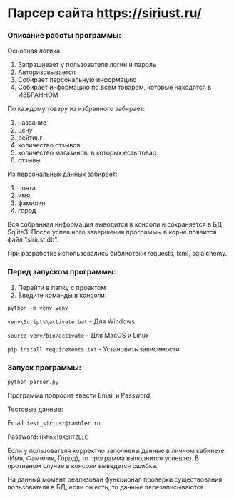 # Парсер сайта https://siriust.ru/
### Описание работы программы:
Основная логика:
1)  Запрашивает у пользователя логин и пароль
2)  Авторизовывается
3)  Собирает персональную информацию
4)  Собирает информацию по всем товарам, которые находятся в ИЗБРАННОМ


По каждому товару из избранного забирает:
1)  название
2)  цену
3)  рейтинг
4)  количество отзывов
5)  количество магазинов, в которых есть товар
6)  отзывы

Из персональных данных забирает:
1)  почта
2)  имя
3)  фамилия
4)  город

Вся собранная информация выводится в консоли и сохраняется в БД Sqlite3.
После успешного завершения программы в корне появится файл "siriust.db".


При разработке использовались библиотеки requests, lxml, sqlalchemy.


### Перед запуском программы:
1) Перейти в папку с проектом
2) Введите команды в консоли:

`python -m venv venv`

`venv\Scripts\activate.bat` - Для Windows

`source venv/bin/activate` - Для MacOS и Linux

`pip install requirements.txt` - Установить зависимости

### Запуск программы:

`python parser.py`

Программа попросит ввести Email и Password.

Тестовые данные:

Email: `test_siriust@rambler.ru`

Password: `HkMnx!8XqHTZLiC`

Если у пользователя корректно заполнены данные в личном кабинете (Имя, Фамилия, Город), то программа выполнится успешно. В противном случае в консоли выведется ошибка.

На данный момент реализован функционал проверки существования пользователя в БД, если он есть, то данные перезаписываются.

